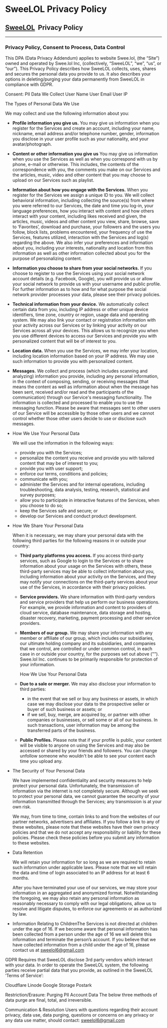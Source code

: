 # SweeLOL Privacy Policy

## **[SweeLOL](https://sweelol-0.flycricket.io/index.html)  Privacy Policy**

---

### Privacy Policy, Consent to Process, Data Control

This DPA (Data Privacy Addendum) applies to website Swee.lol, (the “Site”) owned and operated by Swee.lol Inc, (collectively, “SweeLOL”, “we”, “us”, or “our”). This Privacy Policy describes how SweeLOL collects, uses, shares and secures the personal data you provide to us. It also describes your options in deleting/purging your data permanently from SweeLOL in compliance with GDPR.

Consent: PII Data We Collect User Name User Email User IP

The Types of Personal Data We Use

We may collect and use the following information about you:

- **Profile information you give us.** You may give us information when you register for the Services and create an account, including your name, nickname, email address and/or telephone number, gender, information you disclose in your user profile such as your nationality, and your avatar/photograph.
- **Content or other information you give us** You may give us information when you use the Services as well as when you correspond with us by phone, e-mail or otherwise. This includes, the contents of the correspondence with you, the comments you make on our Services and the articles, music, video and other content that you may choose to upload on our Services such as playlist.
- **Information about how you engage with the Services.** When you register for the Services we assign a unique ID to you. We will collect behavioral information, including collecting the source(s) from where you were referred to our Services, the date and time you log-in, your language preferences, how you interact with content and how others interact with your content, including likes received and given, the articles, music, videos and other content you view, share, browse, save to ‘Favorites’, download and purchase, your followers and the users you follow, block lists, problems encountered, your frequency of use the Services, features utilized, interaction with the Services and log(s) regarding the above. We also infer your preferences and information about you, including your interests, nationality and location from this information as well as other information collected about you for the purpose of personalizing content.
- **Information you choose to share from your social networks.** If you choose to register to use the Services using your social network account details (e.g. Facebook, Google), you will provide us or allow your social network to provide us with your username and public profile. For further information as to how and for what purpose the social network provider processes your data, please see their privacy policies.
- **Technical information from your device.** We automatically collect certain data from you, including IP address or other unique device identifiers, time zone, country or region, usage data and operating system. We may also link your contact or registration information with your activity across our Services or by linking your activity on our Services across all your devices. This allows us to recognize you when you use different devices to access our Services and provide you with personalized content that will be of interest to you.
- **Location data.** When you use the Services, we may infer your location, including location information based on your IP address. We may use such information to provide you with personalized content.
- **Messages.** We collect and process (which includes scanning and analyzing) information you provide, including any personal information, in the context of composing, sending, or receiving messages (that means the content as well as information about when the message has been sent, received and/or read and the participants of the communication) through our Service's messaging functionality. The information is collected and processed to enable you to use the messaging function. Please be aware that messages sent to other users of our Service will be accessible by those other users and we cannot control whether those other users decide to use or disclose such messages.
- How We Use Your Personal Data
    
    We will use the information in the following ways:
    
    - provide you with the Services;
    - personalize the content you receive and provide you with tailored content that may be of interest to you;
    - provide you with user support;
    - enforce our terms, conditions and policies;
    - communicate with you;
    - administer the Services and for internal operations, including troubleshooting, data analysis, testing, research, statistical and survey purposes;
    - allow you to participate in interactive features of the Services, when you choose to do so;
    - keep the Services safe and secure; or
    - develop our Services and conduct product development.
- How We Share Your Personal Data
    
    When it is necessary, we may share your personal data with the following third parties for the following reasons in or outside your country:
    
    - **Third party platforms you access.** If you access third-party services, such as Google to login to the Services or to share information about your usage on the Services with others, these third-party services may be able to collect information about you, including information about your activity on the Services, and they may notify your connections on the third-party services about your use of the Services, in accordance with their privacy policies.
    - **Service providers.** We share information with third-party vendors and service providers that help us perform our business operations. For example, we provide information and content to providers of cloud service, database maintenance, data storage and hosting, disaster recovery, marketing, payment processing and other service providers.
    - **Members of our group.** We may share your information with any member or affiliate of our group, which includes our subsidiaries, our ultimate holding company and its subsidiaries, and companies that we control, are controlled or under common control, in each case in or outside your country, for the purposes set out above (""). Swee.lol Inc. continues to be primarily responsible for protection of your information.
        
        How We Use Your Personal Data
        
    - **Due to a sale or merger.** We may also disclose your information to third parties:
        - in the event that we sell or buy any business or assets, in which case we may disclose your data to the prospective seller or buyer of such business or assets; or
        - if we sell, buy, merge, are acquired by, or partner with other companies or businesses, or sell some or all of our business. In such transactions, user information may be among the transferred parts of the business.
    - **Public Profiles.** Please note that if your profile is public, your content will be visible to anyone on using the Services and may also be accessed or shared by your friends and followers. You can change unfollow someone who wouldn't be able to see your content each time you upload any.
- The Security of Your Personal Data
    
    We have implemented confidentiality and security measures to help protect your personal data. Unfortunately, the transmission of information via the internet is not completely secure. Although we seek to protect your personal data, we cannot guarantee the security of your information transmitted through the Services; any transmission is at your own risk.
    
    We may, from time to time, contain links to and from the websites of our partner networks, advertisers and affiliates. If you follow a link to any of these websites, please note that these websites have their own privacy policies and that we do not accept any responsibility or liability for these policies. Please check these policies before you submit any information to these websites.
    
- Data Retention
    
    We will retain your information for so long as we are required to retain such information under applicable laws. Please note that we will retain the data and time of login associated to an IP address for at least 6 months.
    
    After you have terminated your use of our services, we may store your information in an aggregated and anonymized format. Notwithstanding the foregoing, we may also retain any personal information as reasonably necessary to comply with our legal obligations, allow us to resolve and litigate disputes, to enforce our agreements or as authorized by law.
    
- Information Relating to ChildrenThe Services is not directed at children under the age of 16. If we become aware that personal information has been collected from a person under the age of 16 we will delete this information and terminate the person’s account. If you believe that we have collected information from a child under the age of 16, please contact us at sweelol6@gmail.com

GDPR Requires that SweeLOL disclose 3rd party vendors which interact with your data. In order to operate the SweeLOL system, the following parties receive partial data that you provide, as outlined in the SweeLOL ‘Terms of Service’:

Cloudflare Linode Google Storage Postark

Restriction/Erasure: Purging PII Account Data The below three methods of data purge are final, total, and irreversible.

Communication & Resolution Users with questions regarding their account privacy, data use, data purging, questions or concerns on any privacy or any data use matter, should contact: sweelol6@gmail.com
